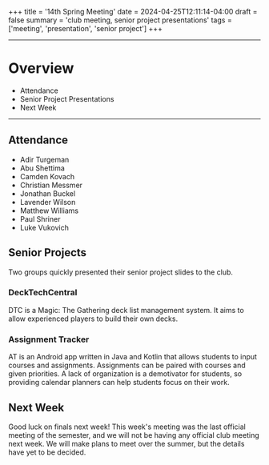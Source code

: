 +++
title = '14th Spring Meeting'
date = 2024-04-25T12:11:14-04:00
draft = false
summary = 'club meeting, senior project presentations'
tags = ['meeting', 'presentation', 'senior project']
+++
***
# Overview
- Attendance
- Senior Project Presentations
- Next Week
***
## Attendance
- Adir Turgeman
- Abu Shettima
- Camden Kovach
- Christian Messmer
- Jonathan Buckel
- Lavender Wilson
- Matthew Williams
- Paul Shriner
- Luke Vukovich
## Senior Projects
Two groups quickly presented their senior project slides to the club.
### DeckTechCentral
DTC is a Magic: The Gathering deck list management system. It aims to allow experienced players to build their own decks.
### Assignment Tracker
AT is an Android app written in Java and Kotlin that allows students to input courses and assignments. Assignments can be paired with courses and given priorities. A lack of organization is a demotivator for students, so providing calendar planners can help students focus on their work. 
## Next Week
Good luck on finals next week! This week's meeting was the last official meeting of the semester, and we will not be having any official club meeting next week. We will make plans to meet over the summer, but the details have yet to be decided.
